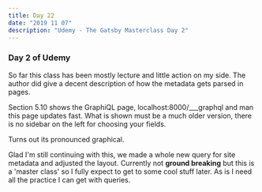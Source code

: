 ```yaml
---
title: Day 22
date: "2019 11 07"
description: "Udemy - The Gatsby Masterclass Day 2"
---
```


### Day 2 of Udemy

So far this class has been mostly lecture and little action on my side. The author did give a decent description of how the metadata gets parsed in pages.

Section 5.10 shows the GraphiQL page, localhost:8000/___graphql and man this page updates fast. What is shown must be a much older version, there is no sidebar on the left for choosing your fields.

Turns out its pronounced graphical.

Glad I'm still continuing with this, we made a whole new query for site metadata and adjusted the layout. Currently not **ground breaking** but this is a 'master class' so I fully expect to get to some cool stuff later. As is I need all the practice I can get with queries.